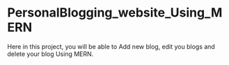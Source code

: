 # PersonalBlogging_website_Using_MERN
Here in this project, you will be able to Add new blog, edit you blogs and delete your blog Using MERN.
